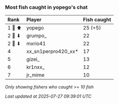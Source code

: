 ### Most fish caught in yopego's chat

| Rank   | Player              | Fish caught |
|:-------|:--------------------|:------------|
| 1 🥇 ⬆ | yopego              | 25 (+5)     |
| 2 🥈 ⬇ | grumpo_             | 22          |
| 2 🥈 ⬇ | mxrio41             | 22          |
| 4      | xx_sn1perpro420_xx* | 17          |
| 5      | gizei_              | 13          |
| 6      | kr1nxx_             | 12          |
| 7      | jr_mime             | 10          |

_Only showing fishers who caught >= 10 fish_

_Last updated at 2025-07-27 09:39:01 UTC_